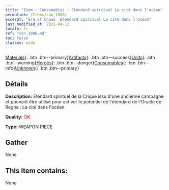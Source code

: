 ```yaml
---
title: "Item - Consumables - Étendard spirituel La cité dans l'océan"
permalink: /Items/con_1006/
excerpt: "Era of Chaos  Étendard spirituel La cité dans l'océan"
last_modified_at: 2021-04-12
locale: fr
ref: "con_1006.md"
toc: false
classes: wide
---
```

 [Materials](/fr/Items/){: .btn .btn--primary}[Artifacts](/fr/Items/Artifacts/){: .btn .btn--success}[Units](/fr/Items/Units/){: .btn .btn--warning}[Heroes](/fr/Items/Heroes/){: .btn .btn--danger}[Consumables](/fr/Items/Consumables/){: .btn .btn--info}[Unknown](/fr/Items/Unknown/){: .btn .btn--primary}

## Détails
 **Description:** Étendard spirituel de la Crique issu d'une ancienne campagne et pouvant être utilisé pour activer le potentiel de l'étendard de l'Oracle de Regna : La cité dans l'océan.

 **Quality:** <span style="color: #FF0000">OK</span>

 **Type:** WEAPON PIECE

## Gather

  None

## This item contains:

  None

